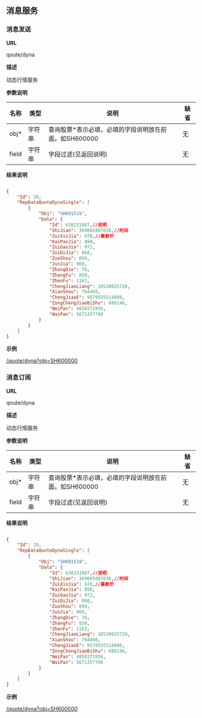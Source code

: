 
## 消息服务

### 消息发送

**URL**

qoute/dyna

**描述**

动态行情服务

**参数说明**

|名称|类型|说明|缺省|
| -------- | -------- | -------- | -------- |
|obj\*|字符串|查询股票\*表示必填，必填的字段说明放在前面。如SH600000|无|
|field|字符串|字段过滤(见返回说明)|无|

**结果说明**

```json

{
    "Id": 20,
    "RepDataQuoteDynaSingle": [
        {
            "Obj": "SH601519",
            "Data": {
                "Id": 638231067,//说明
                "ShiJian": 369065887036,//时间
                "ZuiXinJia": 970,//最新价
                "KaiPanJia": 890,
                "ZuiGaoJia": 972,
                "ZuiDiJia": 868,
                "ZuoShou": 894,
                "JunJia": 909,
                "ZhangDie": 76,
                "ZhangFu": 850,
                "ZhenFu": 1163,
                "ChengJiaoLiang": 10520025720,
                "XianShou": 704460,
                "ChengJiaoE": 9579555514880,
                "ZongChengJiaoBiShu": 680146,
                "NeiPan": 4850371956,
                "WaiPan": 5671357700
            }
        }
    ]
}
```

**示例**

[/quote/dyna?obj=SH600000]($APIHOST$/quote/dyna?obj=SH600000)

### 消息订阅

**URL**

qoute/dyna

**描述**

动态行情服务

**参数说明**

|名称|类型|说明|缺省|
| -------- | -------- | -------- | -------- |
|obj\*|字符串|查询股票\*表示必填，必填的字段说明放在前面。如SH600000|无|
|field|字符串|字段过滤(见返回说明)|无|

**结果说明**

```json

{
    "Id": 20,
    "RepDataQuoteDynaSingle": [
        {
            "Obj": "SH601519",
            "Data": {
                "Id": 638231067,//说明
                "ShiJian": 369065887036,//时间
                "ZuiXinJia": 970,//最新价
                "KaiPanJia": 890,
                "ZuiGaoJia": 972,
                "ZuiDiJia": 868,
                "ZuoShou": 894,
                "JunJia": 909,
                "ZhangDie": 76,
                "ZhangFu": 850,
                "ZhenFu": 1163,
                "ChengJiaoLiang": 10520025720,
                "XianShou": 704460,
                "ChengJiaoE": 9579555514880,
                "ZongChengJiaoBiShu": 680146,
                "NeiPan": 4850371956,
                "WaiPan": 5671357700
            }
        }
    ]
}
```

**示例**

[/quote/dyna?obj=SH600000]($APIHOST$/quote/dyna?obj=SH600000)

